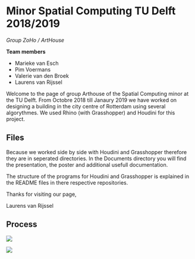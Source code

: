 ﻿# Minor Spatial Computing TU Delft 2018/2019
*Group ZoHo / ArtHouse*

**Team members**
* Marieke van Esch
* Pim Voermans
* Valerie van den Broek
* Laurens van Rijssel

Welcome to the page of group Arthouse of the Spatial Computing minor at the TU Delft. From Octobre 2018 till Janaury 2019 we have worked on designing a building in the city centre of Rotterdam using several algorythmes. We used Rhino (with Grasshopper) and Houdini for this project.

## Files
Because we worked side by side with Houdini and Grasshopper therefore they are in seperated directories. In the Documents directory you will find the presentation, the poster and additional usefull documentation.

The structure of the programs for Houdini and Grasshopper is explained in the README files in there respective repositories.

Thanks for visiting our page,

Laurens van Rijssel

## Process
![](0.%20Poster%20en%20Presentatie%20slides/FinalGrower.gif)


![](0.%20Poster%20en%20Presentatie%20slides/../0.%20Poster%20en%20Presentatie%20slides/Poster-compressed.jpg)
